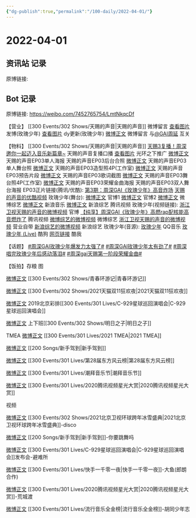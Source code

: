 ```yaml
---
{"dg-publish":true,"permalink":"/100-daily/2022-04-01/"}
---
```



# 2022-04-01

## 资讯站 记录

原博链接:

## Bot 记录

原博链接: https://weibo.com/7452765754/LmtNkqcDf

【营业】
[[300 Events/302 Shows/天赐的声音\|天赐的声音]]
[](https://m.weibo.cn/1736988591/4749486801551906) 微博留言 [查看图片](https://wx3.sinaimg.cn/large/6eb293b4gy1h0ud2x6bc6j20u007r3z6.jpg)
[](https://m.weibo.cn/1736988591/4753558354004488) 发博(玫瑰少年)
[查看图片](https://wx2.sinaimg.cn/large/6eb293b4gy1h0ulec2phyj20ku1127de.jpg) dy更新(玫瑰少年)
[微博正文](https://m.weibo.cn/2177142893/4753566776952129) 微博留言
与[@GAI周延](https://weibo.com/n/GAI%E5%91%A8%E5%BB%B6) 互关

【物料】
[[300 Events/302 Shows/天赐的声音\|天赐的声音]]
[天赐3复播！周深邀你一起迈入音乐新篇章~](https://weibo.cn/sinaurl?u=http%3A%2F%2Fm.v.qq.com%2Fplay.html%3Fcid%3D%26vid%3Du00424c1mbs%26url_from%3Dshare%26second_share%3D0%26share_from%3Dsina) 天赐的声音复播口播
[查看图片](https://wx3.sinaimg.cn/large/6eb293b4gy1h0ubj3pgglj20yi1u6to4.jpg) 光环之下推广
[微博正文](https://m.weibo.cn/1315706994/4753527270278627) 天赐的声音EP03单人海报
[](https://m.weibo.cn/1846843604/4753530025672954) 天赐的声音EP03后台合照
[微博正文](https://m.weibo.cn/1315706994/4753533334720437) 天赐的声音EP03单人舞台照
[微博正文](https://m.weibo.cn/7478855230/4753534518826775) 天赐的声音EP03造型照4P(工作室)
[微博正文](https://m.weibo.cn/1315706994/4753534803252355) 天赐的声音EP03预告片段
[微博正文](https://m.weibo.cn/1315706994/4753562499029295) 天赐的声音EP03歌词截图
[微博正文](https://m.weibo.cn/7478855230/4753565338044932) 天赐的声音EP03舞台照4P(工作室)
[微博正文](https://m.weibo.cn/1315706994/4753566399202999) 天赐的声音EP03荣耀金曲海报
[](https://m.weibo.cn/1846843604/4753564490012225) 天赐的声音EP03双人舞台海报
EP03正片链接(腾讯/优酷):
[第3期：周深GAI《玫瑰少年》高音炸场](https://weibo.cn/sinaurl?u=http%3A%2F%2Fv.qq.com%2Fx%2Fcover%2Fmzc002003uv4pjy%2Fg0042eeakr4.html)
[天赐的声音的优酷视频](https://weibo.cn/sinaurl?u=https%3A%2F%2Fv.youku.com%2Fv_show%2Fid_XNTg0Nzg1MjgxNg%3D%3D.html%3Fx%26sharefrom%3Dandroid%26scene%3Dlong%26playMode%3D%26sharekey%3D56396b85f06606b87951aa62856ecc5b5)
玫瑰少年(舞台):
[微博正文](https://m.weibo.cn/1315706994/4753558803321080) 官博1
[微博正文](https://m.weibo.cn/1315706994/4753561110189848) 官博2
[微博正文](https://m.weibo.cn/2110705772/4753559860284979) 微博综艺
[微博正文](https://m.weibo.cn/1266269835/4753554709155960) 新浪音乐
[微博正文](https://m.weibo.cn/1878335471/4753553359376943) 新浪综艺
[](https://m.weibo.cn/2591595652/4753559063372280) 腾讯视频
玫瑰少年(视频链接):
[浙江卫视天赐的声音的微博视频](https://video.weibo.com/show?fid=1034:4753559791796434) 官博
[【纯享】周深GAI《玫瑰少年》高燃rap配核能高音燃炸了](https://weibo.cn/sinaurl?u=http%3A%2F%2Fv.qq.com%2Fx%2Fcover%2Fmzc002003uv4pjy%2Fx0042z83asu.html) 腾讯视频
[微博综艺的微博视频](https://video.weibo.com/show?fid=1034:4753559682744381) 微博综艺
[浙江卫视天赐的声音的微博视频](https://video.weibo.com/show?fid=1034:4753518603731116) 营业自带
[新浪综艺的微博视频](https://video.weibo.com/show?fid=1034:4753539944349920) 新浪综艺
玫瑰少年(音源):
[玫瑰少年](https://weibo.cn/sinaurl?u=https%3A%2F%2Fc.y.qq.com%2Fbase%2Ffcgi-bin%2Fu%3F__%3DpwPHllNM4AmY) QQ音乐
[玫瑰少年 (Live)](https://weibo.cn/sinaurl?u=https%3A%2F%2Ft1.kugou.com%2Fsong.html%3Fid%3DnsEX35zyV2) 酷狗
[网页链接](https://weibo.cn/sinaurl?u=https%3A%2F%2Fm.kuwo.cn%2Fyinyue%2F215529168%3Ff%3Darphone%26t%3Dsinawb%26isstar%3D0) 酷我

【话题】
[#周深GAI玫瑰少年爆发力太强了#](https://s.weibo.com/weibo?q=%23%E5%91%A8%E6%B7%B1GAI%E7%8E%AB%E7%91%B0%E5%B0%91%E5%B9%B4%E7%88%86%E5%8F%91%E5%8A%9B%E5%A4%AA%E5%BC%BA%E4%BA%86%23)
[#周深GAI玫瑰少年太有劲了#](https://s.weibo.com/weibo?q=%23%E5%91%A8%E6%B7%B1GAI%E7%8E%AB%E7%91%B0%E5%B0%91%E5%B9%B4%E5%A4%AA%E6%9C%89%E5%8A%B2%E4%BA%86%23)
[#周深唱完玫瑰少年后感动落泪#](https://s.weibo.com/weibo?q=%23%E5%91%A8%E6%B7%B1%E5%94%B1%E5%AE%8C%E7%8E%AB%E7%91%B0%E5%B0%91%E5%B9%B4%E5%90%8E%E6%84%9F%E5%8A%A8%E8%90%BD%E6%B3%AA%23)
[#周深gai天赐第一阶段荣耀金曲#](https://s.weibo.com/weibo?q=%23%E5%91%A8%E6%B7%B1gai%E5%A4%A9%E8%B5%90%E7%AC%AC%E4%B8%80%E9%98%B6%E6%AE%B5%E8%8D%A3%E8%80%80%E9%87%91%E6%9B%B2%23)

【饭拍】存粮
图

[微博正文](https://m.weibo.cn/6586673225/4621180378285792) [[300 Events/302 Shows/青春环游记\|青春环游记]]

[微博正文](https://m.weibo.cn/5219918112/4753389521472364) [[300 Events/302 Shows/2021天猫双11狂欢夜\|2021天猫双11狂欢夜]]

[微博正文](https://m.weibo.cn/2975204920/4753254665684427) 2019北京彩排[[300 Events/301 Lives/C-929星球巡回演唱会\|C-929星球巡回演唱会]]

[微博正文](https://m.weibo.cn/7286613425/4620962119291490) 上下班[[300 Events/302 Shows/明日之子\|明日之子]]

[](https://m.weibo.cn/5386349141/4753399545070128) TMEA
[微博正文](https://m.weibo.cn/6464427183/4753499777140116) [[300 Events/301 Lives/2021 TMEA\|2021 TMEA]]

[微博正文](https://m.weibo.cn/6873250805/4753407065724366) [[200 Songs/新手驾到\|新手驾到]]

[微博正文](https://m.weibo.cn/7614261260/4753448229143715) [[300 Events/301 Lives/第28届东方风云榜\|第28届东方风云榜]]

[微博正文](https://m.weibo.cn/6987697229/4753454657962657) [[300 Events/301 Lives/潮拜音乐节\|潮拜音乐节]]

[微博正文](https://m.weibo.cn/5219918112/4753465811668596) [[300 Events/301 Lives/2020腾讯视频星光大赏\|2020腾讯视频星光大赏]]

视频

[微博正文](https://m.weibo.cn/7305576848/4753379298903369) [[300 Events/302 Shows/2021北京卫视环球跨年冰雪盛典\|2021北京卫视环球跨年冰雪盛典]]-disco

[微博正文](https://m.weibo.cn/1852614765/4753240573085963) [[200 Songs/新手驾到\|新手驾到]]-你要跳舞吗

[微博正文](https://m.weibo.cn/2815458843/4753383929419640) [[300 Events/301 Lives/C-929星球巡回演唱会\|C-929星球巡回演唱会]]发布会-避难所

[微博正文](https://m.weibo.cn/6490042819/4753251746711021) [[300 Events/301 Lives/快手一千零一夜\|快手一千零一夜]]-大鱼(郎朗合作)

[微博正文](https://m.weibo.cn/6906188259/4621138976834610) [[300 Events/301 Lives/2020腾讯视频星光大赏\|2020腾讯视频星光大赏]]-荒城渡

[微博正文](https://m.weibo.cn/5625009813/4753417526578256) [[300 Events/301 Lives/流行音乐全金榜\|流行音乐全金榜]]-胡同少年志
